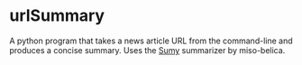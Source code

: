 # urlSummary
A python program that takes a news article URL from the command-line and produces a concise summary.
Uses the [Sumy](https://github.com/miso-belica/sumy) summarizer by miso-belica.
